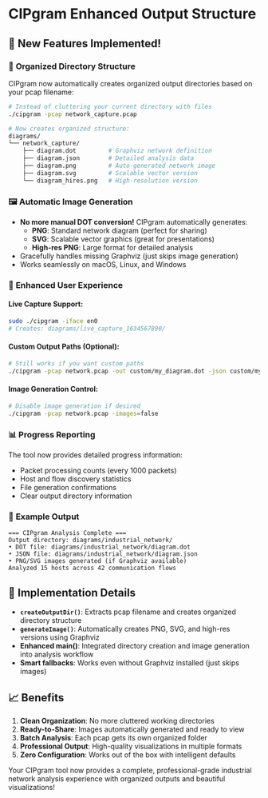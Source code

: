 # CIPgram Enhanced Output Structure

## 🎉 **New Features Implemented!**

### 📁 **Organized Directory Structure**
CIPgram now automatically creates organized output directories based on your pcap filename:

```bash
# Instead of cluttering your current directory with files
./cipgram -pcap network_capture.pcap

# Now creates organized structure:
diagrams/
└── network_capture/
    ├── diagram.dot         # Graphviz network definition
    ├── diagram.json        # Detailed analysis data
    ├── diagram.png         # Auto-generated network image
    ├── diagram.svg         # Scalable vector version
    └── diagram_hires.png   # High-resolution version
```

### 🖼️ **Automatic Image Generation**
- **No more manual DOT conversion!** CIPgram automatically generates:
  - **PNG**: Standard network diagram (perfect for sharing)
  - **SVG**: Scalable vector graphics (great for presentations)
  - **High-res PNG**: Large format for detailed analysis
- Gracefully handles missing Graphviz (just skips image generation)
- Works seamlessly on macOS, Linux, and Windows

### 🚀 **Enhanced User Experience**

#### Live Capture Support:
```bash
sudo ./cipgram -iface en0
# Creates: diagrams/live_capture_1634567890/
```

#### Custom Output Paths (Optional):
```bash
# Still works if you want custom paths
./cipgram -pcap network.pcap -out custom/my_diagram.dot -json custom/my_data.json
```

#### Image Generation Control:
```bash
# Disable image generation if desired
./cipgram -pcap network.pcap -images=false
```

### 📊 **Progress Reporting**
The tool now provides detailed progress information:
- Packet processing counts (every 1000 packets)
- Host and flow discovery statistics
- File generation confirmations
- Clear output directory information

### 🎯 **Example Output**
```
=== CIPgram Analysis Complete ===
Output directory: diagrams/industrial_network/
• DOT file: diagrams/industrial_network/diagram.dot
• JSON file: diagrams/industrial_network/diagram.json  
• PNG/SVG images generated (if Graphviz available)
Analyzed 15 hosts across 42 communication flows
```

## 🔧 **Implementation Details**

- **`createOutputDir()`**: Extracts pcap filename and creates organized directory structure
- **`generateImage()`**: Automatically creates PNG, SVG, and high-res versions using Graphviz
- **Enhanced main()**: Integrated directory creation and image generation into analysis workflow
- **Smart fallbacks**: Works even without Graphviz installed (just skips images)

## 📈 **Benefits**

1. **Clean Organization**: No more cluttered working directories
2. **Ready-to-Share**: Images automatically generated and ready to view
3. **Batch Analysis**: Each pcap gets its own organized folder
4. **Professional Output**: High-quality visualizations in multiple formats
5. **Zero Configuration**: Works out of the box with intelligent defaults

Your CIPgram tool now provides a complete, professional-grade industrial network analysis experience with organized outputs and beautiful visualizations!
